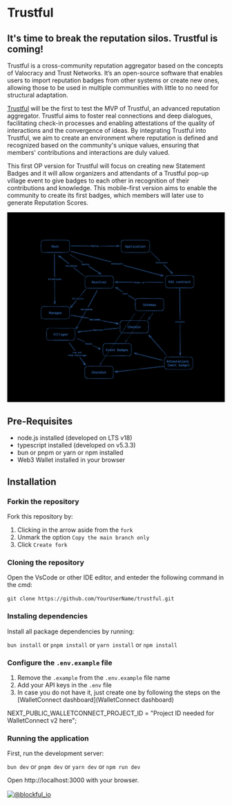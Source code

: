# Trustful

## It's time to break the reputation silos. Trustful is coming!

Trustful is a cross-community reputation aggregator based on the concepts of Valocracy and Trust Networks. It’s an open-source software that enables users to import reputation badges from other systems or create new ones, allowing those to be used in multiple communities with little to no need for structural adaptation.

[Trustful](https://) will be the first to test the MVP of Trustful, an advanced reputation aggregator. Trustful aims to foster real connections and deep dialogues, facilitating check-in processes and enabling attestations of the quality of interactions and the convergence of ideas. By integrating Trustful into Trustful, we aim to create an environment where reputation is defined and recognized based on the community's unique values, ensuring that members' contributions and interactions are duly valued.

This first OP version for Trustful will focus on creating new Statement Badges and it will allow organizers and attendants of a Trustful pop-up village event to give badges to each other in recognition of their contributions and knowledge. This mobile-first version aims to enable the community to create its first badges, which members will later use to generate Reputation Scores.

![alt text](./docs/Hypercube.png)

## Pre-Requisites

- node.js installed (developed on LTS v18)
- typescript installed (developed on v5.3.3)
- bun or pnpm or yarn or npm installed
- Web3 Wallet installed in your browser

## Installation

### Forkin the repository

Fork this repository by:

1. Clicking in the arrow aside from the `fork`
2. Unmark the option `Copy the main branch only`
3. Click `Create fork`

### Cloning the repository

Open the VsCode or other IDE editor, and enteder the following command in the cmd:

`git clone https://github.com/YourUserName/trustful.git`

### Instaling dependencies

Install all package dependencies by running:

`bun install`
or
`pnpm install`
or
`yarn install`
or
`npm install`

### Configure the `.env.example` file

1. Remove the `.example` from the `.env.example` file name
2. Add your API keys in the `.env` file
3. In case you do not have it, just create one by following the steps on the [WalletConnect dashboard](WalletConnect dashboard)

NEXT_PUBLIC_WALLETCONNECT_PROJECT_ID = "Project ID needed for WalletConnect v2 here";

### Running the application

First, run the development server:

`bun dev`
or
`pnpm dev`
or
`yarn dev`
or
`npm run dev`

Open http://localhost:3000 with your browser.

<a href="https://twitter.com/@blockful_io" target="blank"><img align="center" src="https://raw.githubusercontent.com/rahuldkjain/github-profile-readme-generator/master/src/images/icons/Social/twitter.svg" alt="@blockful_io" height="30" width="40" /></a>
